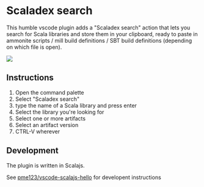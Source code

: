 # Scaladex search

This humble vscode plugin adds a "Scaladex search" action that lets you search
for Scala libraries and store them in your clipboard, ready to paste in
ammonite scripts / mill build definitions / SBT build definitions (depending on which file is open).

![](https://github.com/baccata/vscode-scaladex-search/raw/master/assets/scaladex.gif)


## Instructions

1. Open the command palette
2. Select "Scaladex search"
3. type the name of a Scala library and press enter
4. Select the library you're looking for
5. Select one or more artifacts
6. Select an artifact version
7. CTRL-V wherever


## Development

The plugin is written in Scalajs.

See [pme123/vscode-scalajs-hello](https://github.com/pme123/vscode-scalajs-hello) for developent instructions


[accessible-scala]: https://marketplace.visualstudio.com/items?itemName=scala-center.accessible-scala
[helloworld-minimal-sample]: https://github.com/Microsoft/vscode-extension-samples/tree/master/helloworld-minimal-sample
[helloworld-scalajs-sample]: https://github.com/pme123/vscode-scalajs-hello
[Scalably Typed]: https://github.com/oyvindberg/ScalablyTyped
[SBT]: https://www.scala-sbt.org
[ScalaJS]: http://www.scala-js.org
[scalajs-bundler]: https://github.com/scalacenter/scalajs-bundler

